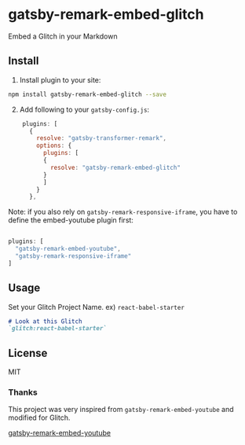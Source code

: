 # gatsby-remark-embed-glitch

Embed a Glitch in your Markdown

## Install

1. Install plugin to your site:

```bash
npm install gatsby-remark-embed-glitch --save
```

2. Add following to your `gatsby-config.js`:

```js
    plugins: [
      {
        resolve: "gatsby-transformer-remark",
        options: {
          plugins: [
          {
            resolve: "gatsby-remark-embed-glitch"
          }
          ]
        }
      },
```

Note: if you also rely on `gatsby-remark-responsive-iframe`, you have to define the embed-youtube plugin first:

``` js

plugins: [
  "gatsby-remark-embed-youtube",
  "gatsby-remark-responsive-iframe"
]
```

## Usage

Set your Glitch Project Name. ex) `react-babel-starter`

```md
# Look at this Glitch
`glitch:react-babel-starter`
```

## License

MIT

### Thanks

This project was very inspired from `gatsby-remark-embed-youtube` and modified for Glitch.

[gatsby-remark-embed-youtube](https://github.com/ntwcklng/gatsby-remark-embed-youtube)
